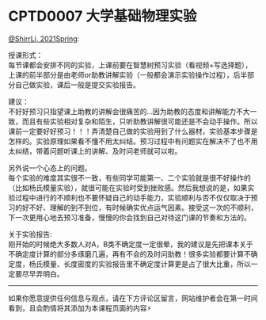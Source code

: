 
# CPTD0007 大学基础物理实验

[@ShirrLi, 2021Spring](https://github.com/ShirrLi):

授课形式：\
每节课都会安排不同的实验，上课前要在智慧树预习实验（看视频+写选择题），上课的前半部分是由老师or助教讲解实验（一般都会演示实验操作过程），后半部分自己做实验，课后一般是提交实验报告。

建议：\
不好好预习只指望课上助教的讲解会很痛苦的...因为助教的态度和讲解能力不大一致，而且有些实验相对复杂和陌生，只听助教讲解很可能还是不会动手操作。所以课前一定要好好预习！！！弄清楚自己做的实验用到了什么器材，实验基本步骤是怎样的。实验原理如果看不懂不用太纠结。预习过程中有问题实在解决不了也不用太纠结，带着问题听课上的讲解、及时问老师就可以啦。

另外说一个心态上的问题。\
每个实验的难度其实很不一致，有些同学可能第一、二个实验就是很不好操作的（比如杨氏模量实验），就很可能在实验时受到挫败感。然后我想说的是，如果实验过程中进行的不顺利也不要怀疑自己的动手能力，实验顺利与否不仅仅取决于预习的好不好、理解的到不到位，有时候确实优点运气因素。接受这一次的不顺利，下一次更用心地去预习准备，慢慢的你会找到自己对待这门课的节奏和方法的。

关于实验报告:\
刚开始的时候绝大多数人对A，B类不确定度一定很晕，我的建议是先把课本关于不确定度计算的部分多琢磨几遍，再有不会的及时问助教！很多实验都要计算不确定度，杨氏模量、长度密度的实验报告里不确定度计算更是占了很大比重，所以一定要尽早弄明白。

---

如果你愿意提供任何信息与观点，请在下方评论区留言，网站维护者会在第一时间看到，且会酌情将其添加为本课程页面的内容⚡️

